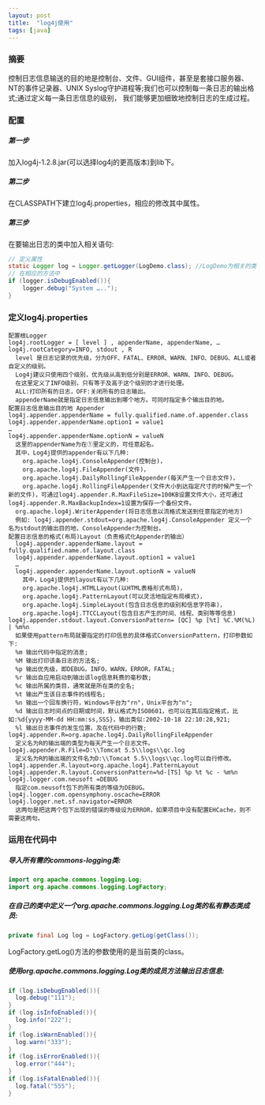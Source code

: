 ```yaml
---
layout: post
title:  "log4j使用"
tags: [java]
---
```

### 摘要
控制日志信息输送的目的地是控制台、文件、GUI组件，甚至是套接口服务器、NT的事件记录器、UNIX Syslog守护进程等;我们也可以控制每一条日志的输出格式;通过定义每一条日志信息的级别， 我们能够更加细致地控制日志的生成过程。
<!--excerpt-->
### 配置
##### 第一步
加入log4j-1.2.8.jar(可以选择log4j的更高版本)到lib下。
##### 第二步
在CLASSPATH下建立log4j.properties，相应的修改其中属性。
##### 第三步
在要输出日志的类中加入相关语句:
```java
// 定义属性
static Logger log = Logger.getLogger(LogDemo.class); //LogDemo为相关的类
// 在相应的方法中
if (logger.isDebugEnabled()){
    logger.debug("System …..");
}
```
### 定义log4j.properties
```property
配置根Logger
log4j.rootLogger = [ level ] , appenderName, appenderName, …
log4j.rootCategory=INFO, stdout , R
  level 是日志记录的优先级，分为OFF、FATAL、ERROR、WARN、INFO、DEBUG、ALL或者自定义的级别。
  Log4j建议只使用四个级别，优先级从高到低分别是ERROR、WARN、INFO、DEBUG。
  在这里定义了INFO级别，只有等于及高于这个级别的才进行处理。
  ALL:打印所有的日志，OFF:关闭所有的日志输出。
  appenderName就是指定日志信息输出到哪个地方。可同时指定多个输出目的地。
配置日志信息输出目的地 Appender
log4j.appender.appenderName = fully.qualified.name.of.appender.class
log4j.appender.appenderName.option1 = value1
…
log4j.appender.appenderName.optionN = valueN
  这里的appenderName为在①里定义的，可任意起名。
  其中，Log4j提供的appender有以下几种:
    org.apache.log4j.ConsoleAppender(控制台)，
    org.apache.log4j.FileAppender(文件)，
    org.apache.log4j.DailyRollingFileAppender(每天产生一个日志文件)，
    org.apache.log4j.RollingFileAppender(文件大小到达指定尺寸的时候产生一个新的文件)，可通过log4j.appender.R.MaxFileSize=100KB设置文件大小，还可通过log4j.appender.R.MaxBackupIndex=1设置为保存一个备份文件。
  org.apache.log4j.WriterAppender(将日志信息以流格式发送到任意指定的地方)
  例如: log4j.appender.stdout=org.apache.log4j.ConsoleAppender 定义一个名为stdout的输出目的地，ConsoleAppender为控制台。
配置日志信息的格式(布局)Layout（负责格式化Appender的输出）
  log4j.appender.appenderName.layout = fully.qualified.name.of.layout.class
  log4j.appender.appenderName.layout.option1 = value1
  …
  log4j.appender.appenderName.layout.optionN = valueN
    其中，Log4j提供的layout有以下几种:
    org.apache.log4j.HTMLLayout(以HTML表格形式布局)，
    org.apache.log4j.PatternLayout(可以灵活地指定布局模式)，
    org.apache.log4j.SimpleLayout(包含日志信息的级别和信息字符串)，
    org.apache.log4j.TTCCLayout(包含日志产生的时间、线程、类别等等信息)
log4j.appender.stdout.layout.ConversionPattern= [QC] %p [%t] %C.%M(%L) | %m%n
  如果使用pattern布局就要指定的打印信息的具体格式ConversionPattern，打印参数如下:
  %m 输出代码中指定的消息;
  %M 输出打印该条日志的方法名;
  %p 输出优先级，即DEBUG，INFO，WARN，ERROR，FATAL;
  %r 输出自应用启动到输出该log信息耗费的毫秒数;
  %c 输出所属的类目，通常就是所在类的全名;
  %t 输出产生该日志事件的线程名;
  %n 输出一个回车换行符，Windows平台为"rn"，Unix平台为"n";
  %d 输出日志时间点的日期或时间，默认格式为ISO8601，也可以在其后指定格式，比如:%d{yyyy-MM-dd HH:mm:ss,SSS}，输出类似:2002-10-18 22:10:28,921;
  %l 输出日志事件的发生位置，及在代码中的行数;
log4j.appender.R=org.apache.log4j.DailyRollingFileAppender
  定义名为R的输出端的类型为每天产生一个日志文件。
log4j.appender.R.File=D:\\Tomcat 5.5\\logs\\qc.log
  定义名为R的输出端的文件名为D:\\Tomcat 5.5\\logs\\qc.log可以自行修改。
log4j.appender.R.layout=org.apache.log4j.PatternLayout
log4j.appender.R.layout.ConversionPattern=%d-[TS] %p %t %c - %m%n
log4j.logger.com.neusoft =DEBUG
  指定com.neusoft包下的所有类的等级为DEBUG。
log4j.logger.com.opensymphony.oscache=ERROR
log4j.logger.net.sf.navigator=ERROR
  这两句是把这两个包下出现的错误的等级设为ERROR，如果项目中没有配置EHCache，则不需要这两句。
```
### 运用在代码中
##### 导入所有需的commons-logging类:
```java
import org.apache.commons.logging.Log;
import org.apache.commons.logging.LogFactory;
```
##### 在自己的类中定义一个org.apache.commons.logging.Log类的私有静态类成员:
```java
private final Log log = LogFactory.getLog(getClass());
```
LogFactory.getLog()方法的参数使用的是当前类的class。
##### 使用org.apache.commons.logging.Log类的成员方法输出日志信息:
```java
if (log.isDebugEnabled()){
  log.debug("111");
}
if (log.isInfoEnabled()){
  log.info("222");
}
if (log.isWarnEnabled()){
  log.warn("333");
}
if (log.isErrorEnabled()){
  log.error("444");
}
if (log.isFatalEnabled()){
  log.fatal("555");
}
```
